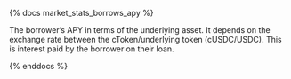 {% docs market_stats_borrows_apy %}

The borrower’s APY in terms of the underlying asset. It depends on the exchange rate between the cToken/underlying token (cUSDC/USDC). This is interest paid by the borrower on their loan.

{% enddocs %}